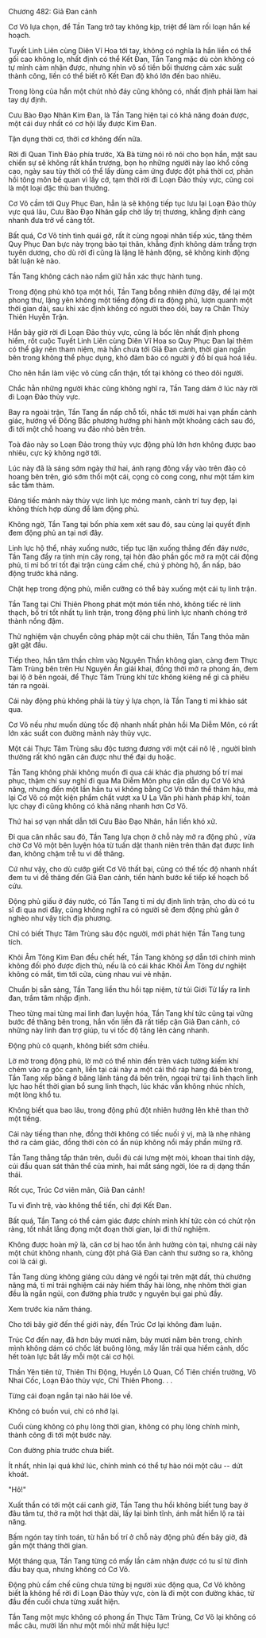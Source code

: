 




Chương 482: Giả Đan cảnh


Cơ Võ lựa chọn, để Tần Tang trở tay không kịp, triệt để làm rối loạn hắn kế hoạch.

Tuyết Linh Liên cùng Diên Vĩ Hoa tới tay, không có nghĩa là hắn liền có thể gối cao không lo, nhất định có thể Kết Đan, Tần Tang mặc dù còn không có tự mình cảm nhận được, nhưng nhìn vô số tiền bối thương cảm xác suất thành công, liền có thể biết rõ Kết Đan độ khó lớn đến bao nhiêu.

Trong lòng của hắn một chút nhỏ đáy cũng không có, nhất định phải làm hai tay dự định.

Cưu Bào Đạo Nhân Kim Đan, là Tần Tang hiện tại có khả năng đoán được, một cái duy nhất có cơ hội lấy được Kim Đan.

Tận dụng thời cơ, thời cơ không đến nữa.

Rời đi Quan Tinh Đảo phía trước, Xà Bà từng nói rõ nói cho bọn hắn, mặt sau chiến sự sẽ không rất khẩn trương, bọn họ những người này lao khổ công cao, ngày sau tùy thời có thể lấy dùng cảm ứng được đột phá thời cơ, phản hồi tông môn bế quan vì lấy cớ, tạm thời rời đi Loạn Đảo thủy vực, cũng coi là một loại đặc thù ban thưởng.

Cơ Võ cầm tới Quy Phục Đan, hẳn là sẽ không tiếp tục lưu lại Loạn Đảo thủy vực quá lâu, Cưu Bào Đạo Nhân gấp chờ lấy trị thương, khẳng định càng nhanh đưa trở về càng tốt.

Bất quá, Cơ Võ tính tình quái gở, rất ít cùng ngoại nhân tiếp xúc, tăng thêm Quy Phục Đan bực này trọng bảo tại thân, khẳng định không dám trắng trợn tuyên dương, cho dù rời đi cũng là lặng lẽ hành động, sẽ không kinh động bất luận kẻ nào.

Tần Tang không cách nào nắm giữ hắn xác thực hành tung.

Trong động phủ khô tọa một hồi, Tần Tang bỗng nhiên đứng dậy, để lại một phong thư, lặng yên không một tiếng động đi ra động phủ, lượn quanh một thời gian dài, sau khi xác định không có người theo dõi, bay ra Chân Thủy Thiên Huyễn Trận.

Hắn bây giờ rời đi Loạn Đảo thủy vực, cũng là bốc lên nhất định phong hiểm, rốt cuộc Tuyết Linh Liên cùng Diên Vĩ Hoa so Quy Phục Đan lại thêm có thể gây nên tham niệm, mà hắn chưa tới Giả Đan cảnh, thời gian ngắn bên trong không thể phục dụng, khó đảm bảo có người ý đồ bí quá hoá liều.

Cho nên hắn làm việc vô cùng cẩn thận, tốt tại không có theo dõi người.

Chắc hẳn những người khác cũng không nghĩ ra, Tần Tang dám ở lúc này rời đi Loạn Đảo thủy vực.

Bay ra ngoài trận, Tần Tang ẩn nấp chỗ tối, nhắc tới mười hai vạn phần cảnh giác, hướng về Đông Bắc phương hướng phi hành một khoảng cách sau đó, đi tới một chỗ hoang vu đảo nhỏ bên trên.

Toà đảo này so Loạn Đảo trong thủy vực động phủ lớn hơn không được bao nhiêu, cực kỳ không ngờ tới.

Lúc này đã là sáng sớm ngày thứ hai, ánh rạng đông vẩy vào trên đảo cỏ hoang bên trên, gió sớm thổi một cái, cọng cỏ cong cong, như một tấm kim sắc tấm thảm.

Đáng tiếc mảnh này thủy vực linh lực mỏng manh, cảnh trí tuy đẹp, lại không thích hợp dùng để làm động phủ.

Không ngờ, Tần Tang tại bốn phía xem xét sau đó, sau cùng lại quyết định đem động phủ an tại nơi đây.

Linh lực hộ thể, nhảy xuống nước, tiếp tục lặn xuống thẳng đến đáy nước, Tần Tang đẩy ra tinh mịn cây rong, tại hòn đảo phần gốc mở ra một cái động phủ, tỉ mỉ bố trí tốt đại trận cùng cấm chế, chú ý phòng hộ, ẩn nấp, báo động trước khả năng.

Chật hẹp trong động phủ, miễn cưỡng có thể bày xuống một cái tụ linh trận.

Tần Tang tại Chỉ Thiên Phong phát một món tiền nhỏ, không tiếc rẻ linh thạch, bố trí tốt nhất tụ linh trận, trong động phủ linh lực nhanh chóng trở thành nồng đậm.

Thử nghiệm vận chuyển công pháp một cái chu thiên, Tần Tang thỏa mãn gật gật đầu.

Tiếp theo, hắn tâm thần chìm vào Nguyên Thần không gian, càng đem Thực Tâm Trùng bên trên Hư Nguyên Ấn giải khai, đồng thời mở ra phong ấn, đem bại lộ ở bên ngoài, để Thực Tâm Trùng khí tức không kiêng nể gì cả phiêu tán ra ngoài.

Cái này động phủ không phải là tùy ý lựa chọn, là Tần Tang tỉ mỉ khảo sát qua.

Cơ Võ nếu như muốn dùng tốc độ nhanh nhất phản hồi Ma Diễm Môn, có rất lớn xác suất con đường mảnh này thủy vực.

Một cái Thực Tâm Trùng sâu độc tương đương với một cái nô lệ , người bình thường rất khó ngăn cản được như thế đại dụ hoặc.

Tần Tang không phải không muốn đi qua cái khác địa phương bố trí mai phục, thậm chí suy nghĩ đi qua Ma Diễm Môn phụ cận dẫn dụ Cơ Võ khả năng, nhưng đến một lần hắn tu vi không bằng Cơ Võ thân thể thâm hậu, mà lại Cơ Võ có một kiện phẩm chất vượt xa U La Vân phi hành pháp khí, toàn lực chạy đi cũng không có khả năng nhanh hơn Cơ Võ.

Thứ hai sợ vạn nhất dẫn tới Cưu Bào Đạo Nhân, hắn liền khó xử.

Đi qua cân nhắc sau đó, Tần Tang lựa chọn ở chỗ này mở ra động phủ , vừa chờ Cơ Võ một bên luyện hóa từ tuấn dật thanh niên trên thân đạt được linh đan, không chậm trễ tu vi đề thăng.

Cứ như vậy, cho dù cướp giết Cơ Võ thất bại, cũng có thể tốc độ nhanh nhất đem tu vi đề thăng đến Giả Đan cảnh, tiến hành bước kế tiếp kế hoạch bổ cứu.

Động phủ giấu ở đáy nước, có Tần Tang tỉ mỉ dự định linh trận, cho dù có tu sĩ đi qua nơi đây, cũng không nghĩ ra có người sẽ đem động phủ gắn ở nghèo như vậy tích địa phương.

Chỉ có biết Thực Tâm Trùng sâu độc người, mới phát hiện Tần Tang tung tích.

Khôi Âm Tông Kim Đan đều chết hết, Tần Tang không sợ dẫn tới chính mình không đối phó được địch thủ, nếu là có cái khác Khôi Âm Tông dư nghiệt không có mắt, tìm tới cửa, cùng nhau vui vẻ nhận.

Chuẩn bị sẵn sàng, Tần Tang liền thu hồi tạp niệm, từ túi Giới Tử lấy ra linh đan, trầm tâm nhập định.

Theo từng mai từng mai linh đan luyện hóa, Tần Tang khí tức cũng tại vững bước đề thăng bên trong, hắn vốn liền đã rất tiếp cận Giả Đan cảnh, có những này linh đan trợ giúp, tu vi tốc độ tăng lên càng nhanh.

Động phủ cô quạnh, không biết sớm chiều.

Lờ mờ trong động phủ, lờ mờ có thể nhìn đến trên vách tường kiếm khí chém vào ra góc cạnh, liền tại cái này a một cái thô ráp hang đá bên trong, Tần Tang xếp bằng ở băng lãnh tảng đá bên trên, ngoại trừ tại linh thạch linh lực hao hết thời gian bổ sung linh thạch, lúc khác vẫn không nhúc nhích, một lòng khổ tu.

Không biết qua bao lâu, trong động phủ đột nhiên hướng lên khẽ than thở một tiếng.

Cái này tiếng than nhẹ, đồng thời không có tiếc nuối ý vị, mà là nhẹ nhàng thở ra cảm giác, đồng thời còn có ẩn núp không nổi mấy phần mừng rỡ.

Tần Tang thẳng tắp thân trên, duỗi đủ cái lưng mệt mỏi, khoan thai tỉnh dậy, cúi đầu quan sát thân thể của mình, hai mắt sáng ngời, lóe ra dị dạng thần thái.

Rốt cục, Trúc Cơ viên mãn, Giả Đan cảnh!

Tu vi đình trệ, vào không thể tiến, chỉ đợi Kết Đan.

Bất quá, Tần Tang có thể cảm giác được chính mình khí tức còn có chút rộn ràng, tốt nhất lắng đọng một đoạn thời gian, lại đi thử nghiệm.

Không được hoàn mỹ là, căn cơ bị hao tổn ảnh hưởng còn tại, nhưng cái này một chút không nhanh, cùng đột phá Giả Đan cảnh thư sướng so ra, không coi là cái gì.

Tần Tang dùng không giảng cứu dáng vẻ ngồi tại trên mặt đất, thủ chưởng nâng má, tỉ mỉ trải nghiệm cái này hiếm thấy hài lòng, nhẹ nhõm thời gian đều là ngắn ngủi, con đường phía trước y nguyên bụi gai phủ đầy.

Xem trước kia năm tháng.

Cho tới bây giờ đến thế giới này, đến Trúc Cơ lại không đàm luận.

Trúc Cơ đến nay, đã hơn bảy mươi năm, bảy mươi năm bên trong, chính mình không dám có chốc lát buông lỏng, mấy lần trải qua hiểm cảnh, dốc hết toàn lực bắt lấy mỗi một cái cơ hội.

Thần Yên tiên tử, Thiên Thi Động, Huyền Lô Quan, Cổ Tiên chiến trường, Vô Nhai Cốc, Loạn Đảo thủy vực, Chỉ Thiên Phong. . .

Từng cái đoạn ngắn tại não hải lóe về.

Không có buồn vui, chỉ có nhớ lại.

Cuối cùng không có phụ lòng thời gian, không có phụ lòng chính mình, thành công đi tới một bước này.

Con đường phía trước chưa biết.

Ít nhất, nhìn lại quá khứ lúc, chính mình có thể tự hào nói một câu -- dứt khoát.

"Hô!"

Xuất thần có tới một cái canh giờ, Tần Tang thu hồi không biết tung bay ở đâu tâm tư, thở ra một hơi thật dài, lấy lại bình tĩnh, ánh mắt hiển lộ ra tài năng.

Bấm ngón tay tính toán, từ hắn bố trí ở chỗ này động phủ đến bây giờ, đã gần một tháng thời gian.

Một tháng qua, Tần Tang từng có mấy lần cảm nhận được có tu sĩ từ đỉnh đầu bay qua, nhưng không có Cơ Võ.

Động phủ cấm chế cũng chưa từng bị người xúc động qua, Cơ Võ không biết là không hề rời đi Loạn Đảo thủy vực, còn là đi một con đường khác, từ đầu đến cuối chưa từng xuất hiện.

Tần Tang một mực không có phong ấn Thực Tâm Trùng, Cơ Võ lại không có mắc câu, mười lần như một mồi nhử mất hiệu lực!




